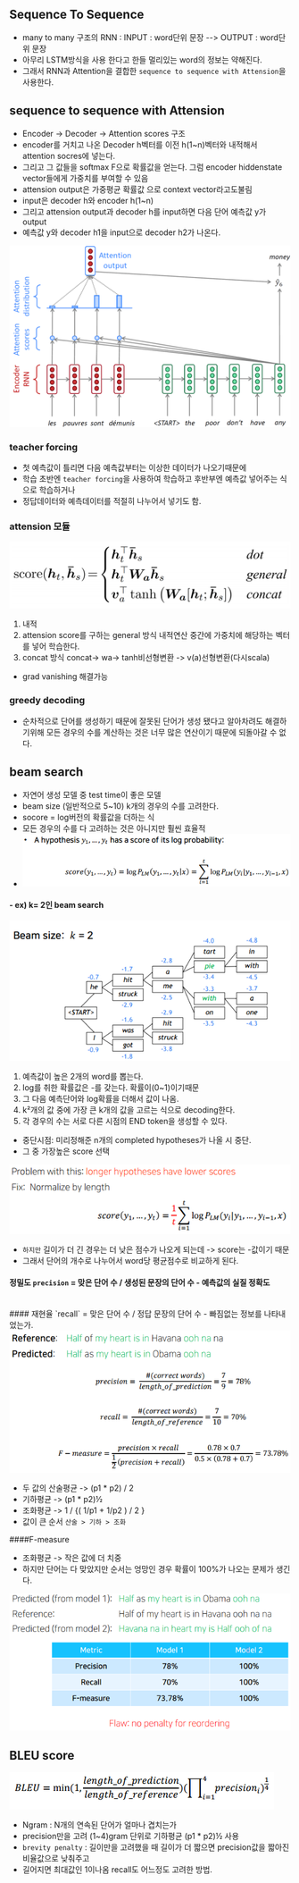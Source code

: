 ## Sequence To Sequence
- many to many 구조의 RNN : INPUT : word단위 문장 --> OUTPUT : word단위 문장
- 아무리 LSTM방식을 사용 한다고 한들 멀리있는 word의 정보는 약해진다.
- 그래서 RNN과 Attention을 결합한 `sequence to sequence with Attension`을 사용한다.

## sequence to sequence with Attension
- Encoder -> Decoder -> Attention scores 구조
- encoder를 거치고 나온 Decoder h벡터를 이전 h(1~n)벡터와 내적해서 attention socres에 넣는다.
- 그리고 그 값들을 softmax F으로 확률값을 얻는다. 그럼 encoder hiddenstate vector들에게 가중치를 부여할 수 있음
- attension output은 가중평균 확률값 으로 context vector라고도불림
- input은 decoder h와 encoder h(1~n)
- 그리고 attension output과 decoder h를 input하면 다음 단어 예측값 y가 output
- 예측값 y와 decoder h1을 input으로 decoder h2가 나온다.
<img src=image/sts.png>
 
### teacher forcing
- 첫 예측값이 틀리면 다음 예측값부터는 이상한 데이터가 나오기때문에
- 학습 초반엔 `teacher forcing`을 사용하여 학습하고 후반부엔 예측값 넣어주는 식으로 학습하거나
- 정답데이터와 예측데이터를 적절히 나누어서 넣기도 함. 

### attension 모듈
<img src=image/dot.png>
 
1. 내적
2. attension score를 구하는 general 방식 내적연산 중간에 가중치에 해당하는 벡터를 넣어 학습한다. 
3. concat 방식 concat-> wa-> tanh비선형변환 -> v(a)선형변환(다시scala)
- grad vanishing 해결가능

### greedy decoding
- 순차적으로 단어를 생성하기 때문에 잘못된 단어가 생성 됐다고 알아차려도 해결하기위해 모든 경우의 수를 계산하는 것은 너무 많은 연산이기 때문에 되돌아갈 수 없다.

## beam search
- 자연어 생성 모델 중 test time이 좋은 모델
- beam size (일반적으로 5~10) k개의 경우의 수를 고려한다.
- socore = log버전의 확률값을 더하는 식
- 모든 경우의 수를 다 고려하는 것은 아니지만 훨씬 효율적
- <img src=image/beamscore.PNG>

#### - ex) k= 2인 beam search
<img src=image/beam.PNG>
 
1. 예측값이 높은 2개의 word를 뽑는다.
2. log를 취한 확률값은 -를 갖는다. 확률이(0~1)이기때문
3. 그 다음 예측단어와 log확률을 더해서 값이 나옴.
4. k²개의 값 중에 가장 큰 k개의 값을 고르는 식으로 decoding한다.
5. 각 경우의 수는 서로 다른 시점의 END token을 생성할 수 있다.

- 중단시점: 미리정해준 n개의 completed hypotheses가 나올 시 중단.
- 그 중 가장높은 score 선택
<img src=image/average.PNG>
 
- `하지만` 길이가 더 긴 경우는 더 낮은 점수가 나오게 되는데 -> score는 -값이기 때문
- 그래서 단어의 개수로 나누어서 word당 평균점수로 비교하게 된다.

#### 정밀도 `precision` = 맞은 단어 수 / 생성된 문장의 단어 수 - 예측값의 실질 정확도
<br/>
#### 재현율 `recall` = 맞은 단어 수 / 정답 문장의 단어 수 - 빠짐없는 정보를 나타내었는가.
<img src=image/precision.PNG>

- 두 값의 산술평균 -> (p1 * p2) / 2
- 기하평균 -> (p1 * p2)½
- 조화평균 -> 1 / {( 1/p1 + 1/p2 ) / 2 } 
- 값이 큰 순서 `산술 > 기하 > 조화`

####F-measure
- 조화평균 -> 작은 값에 더 치중
- 하지만 단어는 다 맞았지만 순서는 엉망인 경우 확률이 100%가 나오는 문제가 생긴다.
<img src=image/fmeasure.PNG>

## BLEU score
<img src=image/bleu.PNG>
 
- Ngram : N개의 연속된 단어가 얼마나 겹치는가
- precision만을 고려 (1~4)gram 단위로 기하평균 (p1 * p2)½ 사용
- `brevity penalty` : 길이만을 고려했을 때 길이가 더 짧으면 precision값을 짧아진 비율값으로 낮춰주고
- 길어지면 최대값인 1이나옴 recall도 어느정도 고려한 방법.
